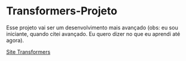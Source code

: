 # Transformers-Projeto
 Esse projeto vai ser um desenvolvimento mais avançado (obs: eu sou iniciante, quando citei avançado. Eu quero dizer no que eu aprendi até agora).



<a href="https://jiraya660.github.io/Transformers-Projeto/">Site Transformers</a>